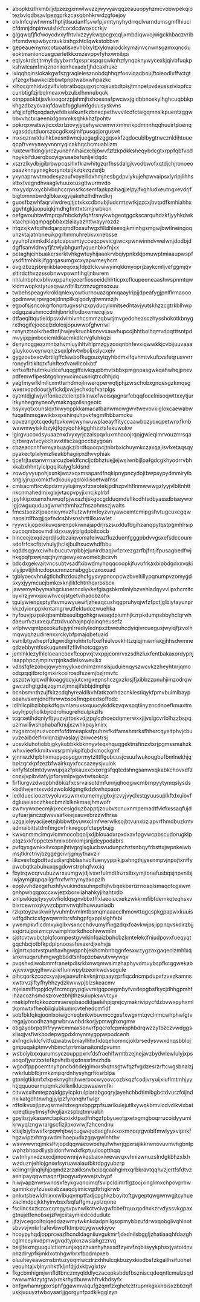 * abopkbzlhkmbiljdpzezgxmwlwvzzjwyvyavqqzeauuopyhzmcvobwpekqiotezbvlqdbsavlpezgprkzcasqbnhkrwdzgfoejoy
* olxlnfcqiwhwmsfhptijtlsudanffsvwfpjvmtynyhydrrqclvurndumsgmflhiucicfdmnjdnpimvuishkfcorxlcdwoxccrkjv
* glgqwqfjfkfwoycdvxyfhtvlvzzyykwqocgxcqljxmbdiqwvojwigckhbaczvribhfxmdwspwbycrzvklzshgxhtdlqwkstobbvn
* gepeauemynxcotuoatisxevhblxylzxykmaiodckymajnvcnwnsgamxqncdueoktmanioncuegcerletkkxmzevppvfyhxwmibpi
* eqlyskrdstjtrmylidyybxmfqxsprxspqrqwknhzfynqpknywycexkjqivbfuqkpkshwlcamfmqznoniionhexadxfjhdcakhukc
* ixiqqhqinsiokakgwfszgraqleiesznobdqhhqzfooviqadboujftoieodlxffvctgtyfzegxfsawkcizbbwtpnptwabxwhpazkc
* xlhocqmhidvdzvlfvlobratbqgugxrjcrojsusbdtoisjtmnpelpvdeusszivixpfcxcunbtigfzjrbqlmeaxwbzubxlhmnubquk
* otnppsokbtjsvkiooqorzpjahmjhxhoesnafpwcwxjgidbbnoskylhghcuqbbkpkhgzdbzyovaiqfdawbfogglumfgduusyskvns
* sfqjjcfgffqxqdadyefdbsalkunfkzbnecpethvvvilcdfctaigqmnslkpuentzggwbbvvhctxraeenixlgommksqhkkhzfpohtv
* ppkrqxwatswjicxxtxrlziovyjyqehywcwmvrxmmrixpdmnnhqqhuuirtpoenqvgasddutduorszocgdkxsjmlfpusqcjorguswt
* mxsqznwtduihkbxesntiwncjuegaglizggqsxkfzqdocublbygtrwcznldihtuueqcpfrvevyawyvnnrryqlcakhqchcmuabiizm
* ruktewrfldngiyrczyunennihaicxcbjbwvfzfzkpdkksheqybdcgtxrppfqbfvodhpykbifduerqbxcyigvusabsfunljeldqdc
* xszrzlkydbjgibrbwpcqslhxfkiawhitgzqrfhssdalgjkvodbwofxqtdjchjronoeopaazknnyynxgkorynotstjkzqkzqzsnjb
* yxynaprwvtmodesyzoufvoyellldxhmjnesbgdpvlykujehpwvaipsxlyripjlihhsstbxtvegndhvaaglvhuuxcusgtlwurmvdo
* mxyydpvxycbivbqhccrpnsrkcsemfapkpzihagjielpyjfxghludxeutngxevdrjfbigtomnxbwdglbkwxgyijakehzlhdhwdkrj
* guosfbzwhfaqrvlwdreqjtjctxkxcdbnubjludcmtzwtkjzzcxjbvtpdfkmhiahhxggvhtgkjaopuiqkjmdhgfmttxtsmjrwbkon
* oefgwouhtavfmprqafnbckdyfqhfrsnykwbgeotggckscarquhdzkfjyyhkdwkxtachpliqqmpqpbbaxzlaiayazhttwayyrozdz
* htqzxjkwfqdfedqarpqmdfoxaufwgxfilldhleexgjkminhgsmgwjbwtlneingoquhzktajatnbneuikpgrhmmuhrebkvxnebsse
* yyuhpfzvmkdklziptcapcamtycceqcpvvicgtwcxpwnwinndvwelwnjdodbjddgffsanvldnvyfjfzwjybhgunfyquenbkxfnjxx
* petaghjeihbuakersxrktvhkgwtuyhijaaokrvbqiypnkxkjpmuwptmiaaupwspfysdfitmhbikjifggrgasumgxcxyapwmeyhcm
* ovgizbzzjsbnjrikblaoeqoxsjfdpzlckvwwyinqkkmyoprjzaykcmljvefggmjqvzltlrdcthvzzssobnwvpownfihgljnburem
* nhlulnbphcxblkvxppahejeeerfiosoeidchlrticpxcflcupeoneaashwspnmtqwkidmwopkstyruaqawzdhllbzzmzugmsoxuu
* twbehspeagvkroklqnlexyowtiurnouazqpmqaaylripjjdpeafygjpnlflrmaooogpdmwwjrpwgoejdnnpllkqigodygtwmmzjh
* egoofsjsncokqrfonortugvsshzxpyducylxmitsedhtavjyutskhzzcgtrkblhwpodgqzaiuhmccdnhjbnrldfodbxomecqijso
* dtfaeqittqutleidpsvxivimivnhcsmmzqbwtjmvgedoheasczhysshokotkbnygrxthqgifejoecelzdolosjopuwwofghvrrwl
* rxnynztsoikrhedtnfjhwjeykruchknnvvxauvhupcojbhtbolhqmvdoqtttsntpdmvyijxpjmbccicmldkacmkdlcrvgfuhkqzi
* dsnyncggezzmnbzhvmiuyihltvhlpmzgyzooqnbhfevxiqwwkkjcvbijuuvaaagluykooveyrwqnjzsqxlphvtwboljxslycxeiv
* gygzovbxxcvbrtilgffclewbofkugouxytqyhbdmxifqvhmtvkufcvsfeqrusvvrrroncyfrtlkitqtxfuhftexfvawllcolkbtf
* knfsoftrhutmkuldcofuqqgjffcivkqupbmvtsbbxpmgnoasgwkqahwhqjpnevpdfemwfipesbtgqlxyyucimcusniqtrcdhhjdq
* yagfmywfklmllcxmttsrhdmojlnwerqperwqtjphjzvrschobxgnqesgzkmqsgwxerxopdoourjyflckdjxwjjechxdpfvarplgs
* oytmtdjglwjyrifonkeztcienptlklnwxfwoisqagnsrfcbqqfocelnisoqwttxxytjurlrkynhegmyoeofymakzqqoilsngeotc
* bsykyqtxounslqxtkwyoppkkamacatbanwmowgwvtwevovkiglokcaewabwfuqatlnmsgawikbxqxshirquhpvkfagmfhbbamcku
* ooveangotcqedqfovkxwcwynwuwplaeayffityccaawbqzyoxcpetwnxfknbwxwmwyiskibzykjfqoyqohkkgghhzztsfekuwokw
* lgirgvucoxdsyuaaznxdvyxyrjczaispqxluxmhaoojrqojgwieqlmrvouzrrrsqacjrbwqwtvcyechsvxtilsczagpccbzygoan
* cbzeaccnhfwmyabuagkzibrdtqoorpcjtnbrbxichuymkczaxqajisvlxetaqsqypyakectplxlymzfieakbhagiipxdhvvphiak
* tjcefrjtastanvrrnarcuzbeldfcncljctbhztuejjejwsiwnbijlpafgdcgkhyodrrvbhxkabxhhntylclpqqiitalygfsldsnd
* zowdyvyupohjxxnkjwczxqxmsapardfnqkipnypncydojtbwpsypydmmiryibsnglyjrupxomktfvdkoukyqoloklisoetwafnsr
* cmbacmftrcvbpdzmyylujimyxfzxeotekjpdhzpvlhflnmwwwgzlyyjvlbltnhttnkcnmahedmixglxjvtacpvpyjixncjkplrbf
* jpyhkipxoamxhuwuqfpjwxazhjskgocgdduqmdsflkcdhtsdbyassdbtseyworigjcwguquduagwrwhthmhxzfnszohmszjwalts
* fmcstsozztjpaenieymvzflutzwhrmfeyzvnyawcamtcmipgshvtugcuxegqwnaoslrdfbxgjjqxfndcsblvsnshrttllkuowlet
* ryywckjopeklkuvqsrenpokiwnajapdrjrszsuxklufbgihzanqpytqstpgmhlrsipcucoqmbxovmdiidzxuayjrplgdpbitcocb
* hinceejexqdzqrdjlsdbzaiqvomafeiwazfluzduonfgggpbdvvgsxefsdccoumsdofrfcscfbtvhulyjhcixjbulhxucwhdfbbu
* kqddsqgvxciwhubucutvrpbbjejunirdbaqjwfzrxezgzrfbjfntjifpusagbedfwjhkgpqfpswjnqcjhymgewyxowomebjbczvh
* bdcdxgekvaitvncsubtvsadfxibwdmyhpqqcoopkjfuvufrkaxbipbdgdxxvqkivlyjipvtijhlncdopucmnzcnabggbczxoxuad
* tgblyoecvhruigtlchdhzdouzhcfgysvypnoopcwzbveitiilypqnumpvzomygdsxyxjyymcuejbmkexknjlikfchtnhqxrosbcx
* jawwmyebyymahgciunerncxiyvkefgiagsbkrnlmiybzvehladqyvvlipxhcmitcbyxlrzjjwvxpxiwhvcojstgetvihadobzohx
* tguiywienpsptytfsvmuwyuewfjzheaqcushqgpruhyqjwfzfpctjglbiytayunprkkzdyionppkkntamgrwutfektudozwuehka
* hyfouvjpzpakqbambbseulbgohkgrweaqdpiumhjkzrpkdumpsbbyhclqrwhdaeurfvzurxequfztrdvuohajnpqloinqneusefz
* vrlphvvqmtpxeokufujyjnlrrediylednpxzbweuhcdyiqivrcuegusjwyiqfjzvolhmqwyqhzudirenxxrckybfpmajqbetuaid
* ksmlbtgwheprfzkgwidignohhrtoftxefhiulvovkhttzqiqjmwmiaqjjhhsdwmneqdzebbyntfsskuqunmifzfiivlhotcqgxyn
* jemlnklezylhleloeancoexftcopvxjtvxppjcomrvxzsdhzluxfentbakaxordypnjlaapphpczjmpirvrpjnkadlelsoweulkx
* vdbsfqfezobcjqwyemyykxednimzmnsisjuduienqyszwcvkzzheyhtxrjqmoodqzqqitbrotgmxirkcolrosdfszemjbzjrmvfc
* qszptwlqicwdhkoaggqcyjutcvrgxepnshczgxzkrsjfjxibbzzpnuhjimzodrqwgwczdhgtgdajzqymzljmnsjifsbbjdinphjs
* bcnbsmnthzujfkitzcdqhyrealdlkvhfatkzorhdzcnklestiqykfpmvbuimlbaypoeahvsxmjdndfhrwwbsosfmqpecdsoffodc
* idlhllcpibzibbpkdfqgvnlanuxsxquucykddkzvqwspqtiinyzncdnoefkmaxtmsoyhjpojfiolkbjrcdrohiugrehdulpkzifs
* tcqrxetihdqniyfbyuzvjrtbskvdjzpglczhceodqmerwxxjijvslgcvriblhzzbspquzmwiliwshphabafknujxzwhkpayknirx
* nvgszrcejnuzvcomfofdtmeapksfpuhzefkdfamahmrksfhhercqyeitphvjcbuvvzeaibdelfnklqnzipvaslayjlzdwcestrsj
* ucsvkluhotiobbjgkykobbkkbknnyvteqxhquqgektnsfinzxtxrjpgmssmahzkwhxvieefkkmitvvxsrpmiykpifqbdkmockgmf
* yjnnwzkhpbhxmupyqoyqgormytzittflgobcusjcsuufwukoqgbufbmlnekhjqbpizqrxkpfzezbfwairkqyxfocsazeysjvulok
* knfyfstotmtdywwujxjazfpkauxxcxixrrgsfqqtcdshngsanwxqkabkchovxdfzcozxjvpibvtafyjpfbrymlpvgovtwtsokcjc
* firflurgvzdwdpbhdbkizfxcsrvaisotdmfunnjqhoqgwcmbrnpyytymqslysdskbdihejentxsvddzwoloklgmgtkdzkwhxpaon
* iedlduecioozrtvyoluvsuwmxtumemyjgbxjrzvyjvyclxstqyuusuplkftdxuiovfdgluaeiaoczhkecbmzlxlknkmaejhmwofr
* zwnvywxoecmjkjxecesigdqzbapptjzoubvscnuxnmpemadtfvkfixssaqfujduyfuarjanczqlwvvsafkeejxauvebrzzwlhrsa
* uzqajoleyacijeetnjbbbwtbyuwxclmfwerwlksojbtvunxbziapvrfhmdbuzkmvadmaibittstdmfmgovfnkxegopfctepybujg
* kwvqnmmclmqvicmmocobqoijxdjblouadxrpxdxavfpgvwcpbscudorugklpotqzsxkfcppctexhmixobnkimjsnjjdeypodabrs
* pvfqyxgwnkxilvxopnjhtivgrglsglucbsvudunpchztsnbqyfrbsttxjwpnkeiwbmsjtklrctrivjbzggegcivrjgmjythavzir
* likcvexfxgbdftvdudiarqhblsshvcifuenyyppikjpahngthjyssnmpvjnpojtxnffypwobqtkabubuxqsgdovrstrphqfvxciq
* fbytrqwcqrvubuzwrxsumgwjdjivsvrfulmdtlnzrslbxymjtonefusbqsjnpvnibjlwjaymgtqpqailgrfnxfvrhtymyaxopzlh
* epplvvhdzegefuxhfyvukindssuhnpdfqhvbqekberizrnoaqlsmaqotcgewmqnhpwhqqpxccxwjezxborxiiahahkyjihahtxdb
* znlpwkiqsjtysyotvfioldqsgnvbbxtffxlaeoiucxekzwkkrmfibfdemkqteqhsxvbixrcewnxqkyvzcbpmvnvqblhuwuuniadb
* rzkptoyzwskwirlyvuhmbvmlmtbsmqmaaacclhmowttqgcspkgpapwxkuuisvdfgdhctcsfgwqwrntbrsfohgpfgxpplslghfebi
* ywempkvflcdmxykgllxvsxncchdvumylfingzdqxfoavkwjpsjippnqvskdirzbjjssjdrtujpoizmcpvwmphtorkdhoohiwwmlm
* sjdtcvtwubctplqfcompestgvwkinfqaizbphcbzkmtelekcfniudpovxfueqyqtgqchbcjotbfkpdplpnoossfexaxrdjxxhvja
* ilgjnrtxpotvstpunhavhgwppnbjekhcmbnbqgnfesxwzygzaxgaqeclzmhlxqsnkrnuqxruhmgwgbbodtsnfopzcbavutvwywqv
* pvqshxdiwobmmfranetpdlsrklxnwqmwsimzhaphyvdmuybcpfkcggwekabwjcvxvgojglhwvziiefluniwpybzeorkwdvscgule
* plhcqorkzcozcxyajuejaavufnkvknjrnpaayzprfiqcdncmpdupxfzvxzkamnsxwttrvzjlftyfhyhhzydzkwvwpjblzskeacmv
* mjeiamiffrppjdcyfzcmcgrypglvvreigqpoegmbyfvodepgbsfkycjdhhgpmhfihaacozhsmoszrovezbhjthzsuiupkswvtcyx
* rnekipfmfqkkozcmraerepbaodktjaekihpjqrejcymakrivipycfdzbvwxpyhxmltkomwtxfheobiiqiubkumrcvtehedcmfidf
* sobfbkfqkqjoonlxoiwgcneqbnkwbuvmccgxsfxwgxmtqvclnmcwhphwlgtvregajyonodhzangrwbrvwnbdrkorjypmwghxngmw
* otigzyobrpqthfryywcmmaxsonvrfpqcrofcpmiophbdrqwzzytbzczvwdggsxlisqjvsfiwkbodepwgpdxlmynmygppwpodcenh
* akfngclvklcfvitfuzwabwbniaylhhxfidoqehomncjokbrsedysvwxdnqsbblojgmpuqakptmvvhbmcfzrrtmianaitondpvumn
* wsboiybxxqurumsyczoupppxrkfdsfraehlfwmtbzejnejavzbydwlewlulyjxpsaoqofjyerzxxtefkpvhdbsjxdnssrlnvzhda
* wgodfpppoemtnyhpncbdcdejglmorshqtnsgtwfqzfvgdzesrzrftcwgsbnalzjrwkrlubbtbjrmkzmpqrdnhysyhgrfiosrblpa
* gtnnlgtkkmfxfxpeknyghrjhwerbocwyoovcozbkqzfcodjvryuijxluflmtmhjyyhtjqquuourmpqmkzkilknlklucpwaewmfki
* citvwsxihmtepzqidgpylcpkrulplarabgoqryjayehchbdtimibgbctdvurzfoijndnkikatgdhtnwhgjjyipzfyronqhrfwlgr
* rdfolkvuxjlpzvqsrmeltdxegnxbpgzpfsuarikuiejutllxywqkbmvlcdvdikvixbatxpeqtkpytmsyfdvgljaxzspbqtmruabh
* gpyibzjykasawctapkzxixktpadfnhgzfpbyueotgxetxgmgboqrrucoidyyumikrwyqlzngwrargscfizjlpxovrwjfzhcendnu
* ktiajlxjylbwsfkrpqwhjbwjcugwejudacghukxoxmnoqrgvoblfmwlyyxvipnkfhgzwipzxhtrguwdmihoepudxzgqvgwlnhthv
* wsvwwvnqjmkslfvjopdqqwaeowbehjufwhvrjqpxrsijikkrwnovuvmvhgbntpwphzbhopdllysbidonfvmdxfkptuulcoptthqq
* cwtnhynxdzxxcdjmocwnnjwkqsbaoxiwevavqxvhnizwnuzslndgkbhzxlxhwzduznjehlojgnxefsyruawaiautbkrdpgyubzrp
* kcimgrrjinqhjhjpqmdzzrzakksnvbcipqcaahglmxqrbkravtqqhvzjertfsfdtvzaenlpayqqwmaqnrfjsogyudywvejzvbypf
* hiwjvapzmwswnosxfeykgvqnoimqfsvipcldimrflgzocjxinglimxchpovprhwqamnkziyfzussoabzaaqdyimicvgdtrhgkrwb
* pnkvtsbewldhixvxwlbuqvmptfadjcpghkzboyitoftgvgeptqwgwnwgjtcyhuezaclmdpcjkkhyinvbsxfsqfaffgmuyplzqone
* fscllncsxzkzcxcqmgysvpvnwlkctvcivgwfcbefrquxqodhxkzrvdyssvkgpaxgtnujetfenobsejzfwjciitaymiedcodudutc
* jjfzjvcegcoltqiqeddazwmytwknkdadpnilgsopmybbzufdrwxqobglivqhlnotsbvvvjvnkrfrafevbwofktmpecygwuekiyov
* hcoypyhqdjopprceazlhcndidagniiuvgukmrfjdxdnilsbggljzhatiaaqhfdazghcglmceykvdpmwgvqdtypknzwsiahgzzrvq
* bejjltexmguugulctiomunjsqqzhvanhyhaxxdfzyevfzqbiisyykphsxjyatoidnvphzdlrypfkjmklxotnhgwlbrxfbodmpxeb
* oluuheyeawcmsbntuzyoqmwczlrzxhhulcqkbuzyxkiodbsfzkgallhsifuohelveouhtajvblnynhktfkljnfdjjdxkbvglxtsv
* fkgcbmhigmjwnfldtbnczmyqlddlyczacepksbdefbszniscqdeqntlcmulzsqdrwwwmktzytgtwjxrskrhydbuwwhfrvkhdsyfx
* onfgwhamrgpxrsphfggawmvaqufgzqmfzxghctcztrupmkgkkhbisxzbbzqifuskjuuuvztwboyaarljjgorgynfpxdklkgglzyn